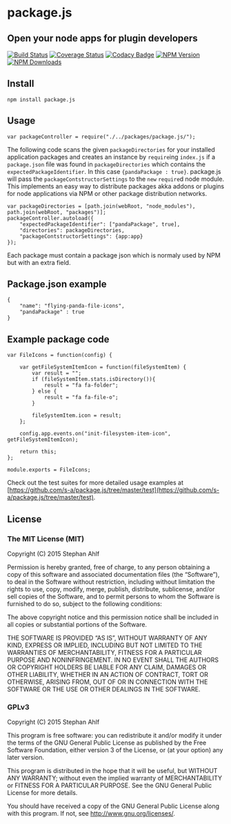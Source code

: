 # package.js

## Open your node apps for plugin developers

[![Build Status](http://img.shields.io/travis/s-a/package.js.svg?style=flat-square)](https://travis-ci.org/s-a/package.js)
[![Coverage Status](https://coveralls.io/repos/s-a/package.js/badge.svg)](https://coveralls.io/r/s-a/package.js)
[![Codacy Badge](https://www.codacy.com/project/badge/aa693627f7f2424db1fa0cc2871f1aa5)](https://www.codacy.com/app/stephanahlf/package-js)
[![NPM Version](http://img.shields.io/npm/v/package.js.svg?style=flat)](https://www.npmjs.org/package/package.js)
[![NPM Downloads](https://img.shields.io/npm/dm/package.js.svg?style=flat)](https://www.npmjs.org/package/package.js)

## Install
```npm install package.js```  

## Usage

```
var packageController = require("./../packages/package.js/");
```

The following code scans the given ```packageDirectories``` for your installed application packages and creates an instance by ```require```ing ```index.js``` if a ```package.json``` file was found in ```packageDirectories``` which contains the ```expectedPackageIdentifier```. In this case ```{pandaPackage : true}```.
package.js will pass the ```packageContstructorSettings``` to the ```new``` ```require```d node module.  
This implements an easy way to distribute packages akka addons or plugins for node applications via NPM or other package distribution networks.  

```
var packageDirectories = [path.join(webRoot, "node_modules"), path.join(webRoot, "packages")];  
packageController.autoload({  
	"expectedPackageIdentifier": ["pandaPackage", true],  
	"directories": packageDirectories,  
	"packageContstructorSettings": {app:app}  
});
```

Each package must contain a package json which is normaly used by NPM but with an extra field.  

## Package.json example
```
{
	"name": "flying-panda-file-icons",
	"pandaPackage" : true
}
```

## Example package code
```
var FileIcons = function(config) {
	 
	var getFileSystemItemIcon = function(fileSystemItem) {
		var result = "";
		if (fileSystemItem.stats.isDirectory()){
			result = "fa fa-folder";
		} else {
			result = "fa fa-file-o";
		}

		fileSystemItem.icon = result;
	};

	config.app.events.on("init-filesystem-item-icon", getFileSystemItemIcon);

	return this;
};

module.exports = FileIcons;
```

Check out the test suites for more detailed usage examples at [https://github.com/s-a/package.js/tree/master/test](https://github.com/s-a/package.js/tree/master/test).

## License

### The MIT License (MIT)
Copyright (C) 2015 Stephan Ahlf

Permission is hereby granted, free of charge, to any person obtaining a copy of this software and associated documentation files (the “Software”), to deal in the Software without restriction, including without limitation the rights to use, copy, modify, merge, publish, distribute, sublicense, and/or sell copies of the Software, and to permit persons to whom the Software is furnished to do so, subject to the following conditions:

The above copyright notice and this permission notice shall be included in all copies or substantial portions of the Software.

THE SOFTWARE IS PROVIDED “AS IS”, WITHOUT WARRANTY OF ANY KIND, EXPRESS OR IMPLIED, INCLUDING BUT NOT LIMITED TO THE WARRANTIES OF MERCHANTABILITY, FITNESS FOR A PARTICULAR PURPOSE AND NONINFRINGEMENT. IN NO EVENT SHALL THE AUTHORS OR COPYRIGHT HOLDERS BE LIABLE FOR ANY CLAIM, DAMAGES OR OTHER LIABILITY, WHETHER IN AN ACTION OF CONTRACT, TORT OR OTHERWISE, ARISING FROM, OUT OF OR IN CONNECTION WITH THE SOFTWARE OR THE USE OR OTHER DEALINGS IN THE SOFTWARE.

### GPLv3

Copyright (C) 2015  Stephan Ahlf

This program is free software: you can redistribute it and/or modify
it under the terms of the GNU General Public License as published by
the Free Software Foundation, either version 3 of the License, or
(at your option) any later version.

This program is distributed in the hope that it will be useful,
but WITHOUT ANY WARRANTY; without even the implied warranty of
MERCHANTABILITY or FITNESS FOR A PARTICULAR PURPOSE.  See the
GNU General Public License for more details.

You should have received a copy of the GNU General Public License
along with this program.  If not, see <http://www.gnu.org/licenses/>.
